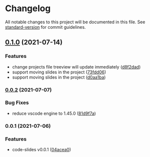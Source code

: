 # Changelog

All notable changes to this project will be documented in this file. See [standard-version](https://github.com/conventional-changelog/standard-version) for commit guidelines.

## [0.1.0](https://github.com/CCraster/code-slides/compare/v0.0.2...v0.1.0) (2021-07-14)


### Features

* change projects file treeview will update immediately ([d8f2dad](https://github.com/CCraster/code-slides/commit/d8f2dad3725f76558835da9a03305fed1a75c8b4))
* support moving slides in the project ([73fdd06](https://github.com/CCraster/code-slides/commit/73fdd060d44f41be0eb45ac209b8ff43537bed03))
* support moving slides in the project ([d0aa1ba](https://github.com/CCraster/code-slides/commit/d0aa1badd9d4fd31a7056b561462ac656653af82))

### [0.0.2](https://github.com/CCraster/code-slides/compare/v0.0.1...v0.0.2) (2021-07-07)


### Bug Fixes

* reduce vscode engine to 1.45.0 ([81d9f7a](https://github.com/CCraster/code-slides/commit/81d9f7ae1046cf542cab9cb0d31cd415f619b080))

### 0.0.1 (2021-07-06)

### Features

- code-slides v0.0.1 ([04acea0](https://github.com/CCraster/code-slides/commit/04acea04e03afe8e8c86496f4bfe0a706e740457))
